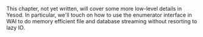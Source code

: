 This chapter, not yet written, will cover some more low-level details in Yesod. In particular, we'll touch on how to use the enumerator interface in WAI to do memory efficient file and database streaming without resorting to lazy IO.
